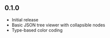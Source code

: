 ## 0.1.0

* Initial release
* Basic JSON tree viewer with collapsible nodes
* Type-based color coding